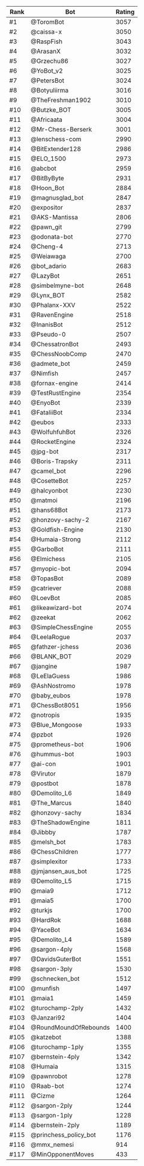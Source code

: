 Rank|Bot|Rating
---|---|---
#1|@ToromBot|3057
#2|@caissa-x|3050
#3|@RaspFish|3043
#4|@ArasanX|3032
#5|@Grzechu86|3027
#6|@YoBot_v2|3025
#7|@PetersBot|3024
#8|@Botyuliirma|3016
#9|@TheFreshman1902|3010
#10|@Butzke_BOT|3005
#11|@Africaata|3004
#12|@Mr-Chess-Berserk|3001
#13|@lenschess-com|2990
#14|@BitExtender128|2986
#15|@ELO_1500|2973
#16|@abcbot|2959
#17|@BitByByte|2931
#18|@Hoon_Bot|2884
#19|@magnusglad_bot|2847
#20|@expositor|2837
#21|@AKS-Mantissa|2806
#22|@pawn_git|2799
#23|@odonata-bot|2770
#24|@Cheng-4|2713
#25|@Weiawaga|2700
#26|@bot_adario|2683
#27|@LazyBot|2651
#28|@simbelmyne-bot|2648
#29|@Lynx_BOT|2582
#30|@Phalanx-XXV|2522
#31|@RavenEngine|2518
#32|@InanisBot|2512
#33|@Pseudo-0|2507
#34|@ChessatronBot|2493
#35|@ChessNoobComp|2470
#36|@admete_bot|2459
#37|@Nimfish|2457
#38|@fornax-engine|2414
#39|@TestRustEngine|2354
#40|@EnyoBot|2339
#41|@FataliiBot|2334
#42|@eubos|2333
#43|@WolfuhfuhBot|2326
#44|@RocketEngine|2324
#45|@jpg-bot|2317
#46|@Boris-Trapsky|2311
#47|@camel_bot|2296
#48|@CosetteBot|2257
#49|@halcyonbot|2230
#50|@matmoi|2196
#51|@hans68Bot|2173
#52|@honzovy-sachy-2|2167
#53|@Goldfish-Engine|2130
#54|@Humaia-Strong|2112
#55|@GarboBot|2111
#56|@Elmichess|2105
#57|@myopic-bot|2094
#58|@TopasBot|2089
#59|@catriever|2088
#60|@LoevBot|2085
#61|@likeawizard-bot|2074
#62|@zeekat|2062
#63|@SimpleChessEngine|2055
#64|@LeelaRogue|2037
#65|@fathzer-jchess|2036
#66|@BLANK_BOT|2029
#67|@jangine|1987
#68|@LeElaGuess|1986
#69|@AshNostromo|1978
#70|@baby_eubos|1978
#71|@ChessBot8051|1956
#72|@notropis|1935
#73|@Blue_Mongoose|1933
#74|@pzbot|1926
#75|@prometheus-bot|1906
#76|@hummus-bot|1903
#77|@ai-con|1901
#78|@Virutor|1879
#79|@postbot|1878
#80|@Demolito_L6|1849
#81|@The_Marcus|1840
#82|@honzovy-sachy|1834
#83|@TheShadowEngine|1811
#84|@Jibbby|1787
#85|@melsh_bot|1783
#86|@ChessChildren|1777
#87|@simplexitor|1733
#88|@jmjansen_aus_bot|1725
#89|@Demolito_L5|1715
#90|@maia9|1712
#91|@maia5|1700
#92|@turkjs|1700
#93|@HardRok|1688
#94|@YaceBot|1634
#95|@Demolito_L4|1589
#96|@sargon-4ply|1568
#97|@DavidsGuterBot|1551
#98|@sargon-3ply|1530
#99|@schnecken_bot|1512
#100|@munfish|1497
#101|@maia1|1459
#102|@turochamp-2ply|1432
#103|@Janzari92|1404
#104|@RoundMoundOfRebounds|1400
#105|@katzebot|1388
#106|@turochamp-1ply|1355
#107|@bernstein-4ply|1342
#108|@Humaia|1315
#109|@pawnrobot|1278
#110|@Raab-bot|1274
#111|@Cizme|1264
#112|@sargon-2ply|1244
#113|@sargon-1ply|1228
#114|@bernstein-2ply|1189
#115|@princhess_policy_bot|1176
#116|@mmx_nemesi|914
#117|@MinOpponentMoves|433
